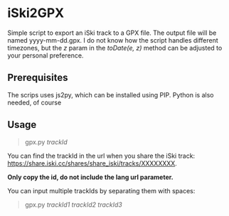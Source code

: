 # iSki2GPX
Simple script to export an iSki track to a GPX file. The output file will be named yyyy-mm-dd.gpx. I do not know how the script handles different timezones, but the *z* param in the *toDate(e, z)* method can be adjusted to your personal preference.

## Prerequisites
The scrips uses js2py, which can be installed using PIP. Python is also needed, of course

## Usage
> gpx.py *trackId*

You can find the trackId in the url when you share the iSki track: https://share.iski.cc/shares/share_iski/tracks/XXXXXXXX. 

**Only copy the id, do not include the lang url parameter.**

You can input multiple trackIds by separating them with spaces:
>gpx.py *trackId1* *trackId2* *trackId3* 

